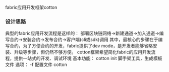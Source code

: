 fabric应用开发框架cotton

### 设计思路
典型的fabric应用开发流程是这样的：
部署区块链网络->新建通道->加入通道->编写合约->安装合约->发布合约->客户端(cli或sdk)调用
其中，最核心的步骤在于编写合约，为了方便合约的开发，fabric提供了dev mode，是开发者能够省略安装、升级等步骤，但仍然不够方便。
cotton框架希望简化fabric的应用开发流程，提供一站式的开发、调试环境
基本功能：
cotton init 脚手架工具，生成模板文件
选项：
-f 配置文件
cotton 
